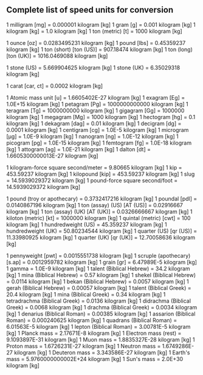 ## Complete list of speed units for conversion


1 milligram [mg]                     = 0.000001 kilogram [kg]
1 gram [g]                           = 0.001 kilogram [kg]
1 kilogram [kg]                      = 1.0 kilogram [kg]
1 ton (metric) [t]                   = 1000 kilogram [kg]

1 ounce [oz]                         = 0.0283495231 kilogram [kg]
1 pound [lbs]                        = 0.45359237 kilogram [kg]
1 ton (short) [ton (US)]             = 907.18474 kilogram [kg]
1 ton (long) [ton (UK)]              = 1016.0469088 kilogram [kg]

1 stone (US)                         = 5.669904625 kilogram [kg]
1 stone (UK)                         = 6.35029318 kilogram [kg]

1 carat [car, ct]                    = 0.0002 kilogram [kg]

1 Atomic mass unit [u]               = 1.6605402E-27 kilogram [kg]
1 exagram [Eg]                       = 1.0E+15 kilogram [kg]
1 petagram [Pg]                      = 1000000000000 kilogram [kg]
1 teragram [Tg]                      = 1000000000 kilogram [kg]
1 gigagram [Gg]                      = 1000000 kilogram [kg]
1 megagram [Mg]                      = 1000 kilogram [kg]
1 hectogram [hg]                     = 0.1 kilogram [kg]
1 dekagram [dag]                     = 0.01 kilogram [kg]
1 decigram [dg]                      = 0.0001 kilogram [kg]
1 centigram [cg]                     = 1.0E-5 kilogram [kg]
1 microgram [µg]                     = 1.0E-9 kilogram [kg]
1 nanogram [ng]                      = 1.0E-12 kilogram [kg]
1 picogram [pg]                      = 1.0E-15 kilogram [kg]
1 femtogram [fg]                     = 1.0E-18 kilogram [kg]
1 attogram [ag]                      = 1.0E-21 kilogram [kg]
1 dalton [dt]                        = 1.6605300000013E-27 kilogram [kg]

1 kilogram-force square second/meter = 9.80665 kilogram [kg]
1 kip                                = 453.59237 kilogram [kg]
1 kilopound [kip]                    = 453.59237 kilogram [kg]
1 slug                               = 14.5939029372 kilogram [kg]
1 pound-force square second/foot     = 14.5939029372 kilogram [kg]

1 pound (troy or apothecary)         = 0.3732417216 kilogram [kg]
1 poundal [pdl]                      = 0.0140867196 kilogram [kg]
1 ton (assay) (US) [AT (US)]         = 0.02916667 kilogram [kg]
1 ton (assay) (UK) [AT (UK)]         = 0.0326666667 kilogram [kg]
1 kiloton (metric) [kt]              = 1000000 kilogram [kg]
1 quintal (metric) [cwt]             = 100 kilogram [kg]
1 hundredweight (US)                 = 45.359237 kilogram [kg]
1 hundredweight (UK)                 = 50.80234544 kilogram [kg]
1 quarter (US) [qr (US)]             = 11.33980925 kilogram [kg]
1 quarter (UK) [qr (UK)]             = 12.70058636 kilogram [kg]

1 pennyweight [pwt]                  = 0.0015551738 kilogram [kg]
1 scruple (apothecary) [s.ap]        = 0.0012959782 kilogram [kg]
1 grain [gr]                         = 6.47989E-5 kilogram [kg]
1 gamma                              = 1.0E-9 kilogram [kg]
1 talent (Biblical Hebrew)           = 34.2 kilogram [kg]
1 mina (Biblical Hebrew)             = 0.57 kilogram [kg]
1 shekel (Biblical Hebrew)           = 0.0114 kilogram [kg]
1 bekan (Biblical Hebrew)            = 0.0057 kilogram [kg]
1 gerah (Biblical Hebrew)            = 0.00057 kilogram [kg]
1 talent (Biblical Greek)            = 20.4 kilogram [kg]
1 mina (Biblical Greek)              = 0.34 kilogram [kg]
1 tetradrachma (Biblical Greek)      = 0.0136 kilogram [kg]
1 didrachma (Biblical Greek)         = 0.0068 kilogram [kg]
1 drachma (Biblical Greek)           = 0.0034 kilogram [kg]
1 denarius (Biblical Roman)          = 0.00385 kilogram [kg]
1 assarion (Biblical Roman)          = 0.000240625 kilogram [kg]
1 quadrans (Biblical Roman)          = 6.01563E-5 kilogram [kg]
1 lepton (Biblical Roman)            = 3.00781E-5 kilogram [kg]
1 Planck mass                        = 2.17671E-8 kilogram [kg]
1 Electron mass (rest)               = 9.1093897E-31 kilogram [kg]
1 Muon mass                          = 1.8835327E-28 kilogram [kg]
1 Proton mass                        = 1.6726231E-27 kilogram [kg]
1 Neutron mass                       = 1.6749286E-27 kilogram [kg]
1 Deuteron mass                      = 3.343586E-27 kilogram [kg]
1 Earth's mass                       = 5.9760000000002E+24 kilogram [kg]
1 Sun's mass                         = 2.0E+30 kilogram [kg]
